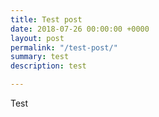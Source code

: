 ```yaml
---
title: Test post
date: 2018-07-26 00:00:00 +0000
layout: post
permalink: "/test-post/"
summary: test
description: test

---
```

Test